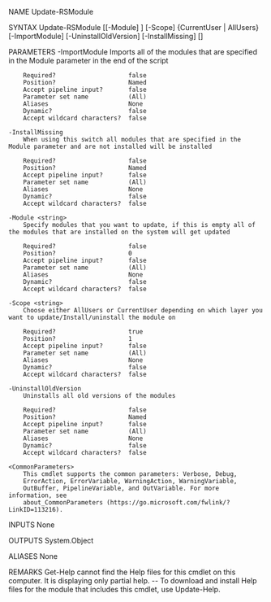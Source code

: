 ﻿
NAME
    Update-RSModule
    
SYNTAX
    Update-RSModule [[-Module] <string>] [-Scope] {CurrentUser | AllUsers} [-ImportModule] [-UninstallOldVersion] [-InstallMissing] [<CommonParameters>]
    
    
PARAMETERS
    -ImportModule
        Imports all of the modules that are specified in the Module parameter in the end of the script
        
        Required?                    false
        Position?                    Named
        Accept pipeline input?       false
        Parameter set name           (All)
        Aliases                      None
        Dynamic?                     false
        Accept wildcard characters?  false
        
    -InstallMissing
        When using this switch all modules that are specified in the Module parameter and are not installed will be installed
        
        Required?                    false
        Position?                    Named
        Accept pipeline input?       false
        Parameter set name           (All)
        Aliases                      None
        Dynamic?                     false
        Accept wildcard characters?  false
        
    -Module <string>
        Specify modules that you want to update, if this is empty all of the modules that are installed on the system will get updated
        
        Required?                    false
        Position?                    0
        Accept pipeline input?       false
        Parameter set name           (All)
        Aliases                      None
        Dynamic?                     false
        Accept wildcard characters?  false
        
    -Scope <string>
        Choose either AllUsers or CurrentUser depending on which layer you want to update/Install/uninstall the module on
        
        Required?                    true
        Position?                    1
        Accept pipeline input?       false
        Parameter set name           (All)
        Aliases                      None
        Dynamic?                     false
        Accept wildcard characters?  false
        
    -UninstallOldVersion
        Uninstalls all old versions of the modules
        
        Required?                    false
        Position?                    Named
        Accept pipeline input?       false
        Parameter set name           (All)
        Aliases                      None
        Dynamic?                     false
        Accept wildcard characters?  false
        
    <CommonParameters>
        This cmdlet supports the common parameters: Verbose, Debug,
        ErrorAction, ErrorVariable, WarningAction, WarningVariable,
        OutBuffer, PipelineVariable, and OutVariable. For more information, see
        about_CommonParameters (https://go.microsoft.com/fwlink/?LinkID=113216). 
    
    
INPUTS
    None
    
    
OUTPUTS
    System.Object
    
ALIASES
    None
    

REMARKS
    Get-Help cannot find the Help files for this cmdlet on this computer. It is displaying only partial help.
        -- To download and install Help files for the module that includes this cmdlet, use Update-Help.


